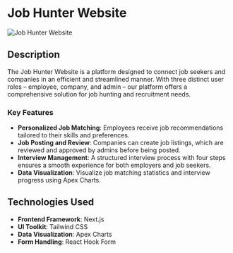 # Job Hunter Website

![Job Hunter Website](https://res.cloudinary.com/dgobv1j6b/image/upload/v1711333831/Screenshot_25-3-2024_32111_localhost_lffuk6.jpg)

## Description

The Job Hunter Website is a platform designed to connect job seekers and companies in an efficient and streamlined manner. With three distinct user roles – employee, company, and admin – our platform offers a comprehensive solution for job hunting and recruitment needs.

### Key Features

- **Personalized Job Matching**: Employees receive job recommendations tailored to their skills and preferences.
- **Job Posting and Review**: Companies can create job listings, which are reviewed and approved by admins before being posted.
- **Interview Management**: A structured interview process with four steps ensures a smooth experience for both employers and job seekers.
- **Data Visualization**: Visualize job matching statistics and interview progress using Apex Charts.

## Technologies Used

- **Frontend Framework**: Next.js
- **UI Toolkit**: Tailwind CSS
- **Data Visualization**: Apex Charts
- **Form Handling**: React Hook Form
